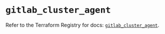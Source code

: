 # `gitlab_cluster_agent`

Refer to the Terraform Registry for docs: [`gitlab_cluster_agent`](https://registry.terraform.io/providers/gitlabhq/gitlab/17.0.0/docs/resources/cluster_agent).
